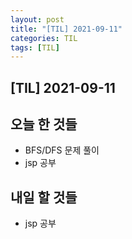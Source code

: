 ```yaml
---
layout: post
title: "[TIL] 2021-09-11"
categories: TIL
tags: [TIL]
---
```


## [TIL] 2021-09-11<br>

## 오늘 한 것들

- BFS/DFS 문제 풀이
- jsp 공부

## 내일 할 것들

- jsp 공부
